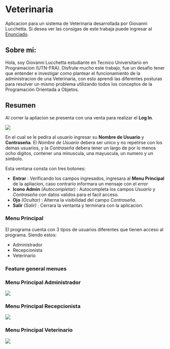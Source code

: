 # **Veterinaria**

Aplicacion para un sistema de Veterinaria desarrollada por Giovanni Lucchetta. Si desea ver las consigas de este trabaja puede ingresar al [Enunciado](https://docs.google.com/document/d/1goHCF5AzQE_yP2rqEd3bpyyg3FjWshRw0BmN7tP6upo/edit?usp=sharing).

## Sobre mi:
Hola, soy Giovanni Lucchetta estudiante en Tecnico Universitario en Programacion (UTN-FRA). Disfrute mucho este trabajo, fue un desafio tener que entender e investigar como plantear el funcionamiento de la administracion de una Veterinaria, con esto aprendi las diferentes posturas para resolver un mismo problema utilizando todos los conceptos de la Programación Orientada a Objetos.

## **Resumen**
Al correr la apliacion se presenta con una venta para realizar el **Log In**. 

![](readme/login.png)

En el cual se le pedira al usuario ingresar su **Nombre de Usuario** y **Contraseña**. El _Nombre de Usuario_ debera ser unico y no repetirse con los demas usuarios, y la _Contraseña_ debera tener un largo de por lo menos ocho digitos, contener una minuscula, una mayuscula, un numero y un simbolo.

Esta ventana consta con tres botones:
* **Entrar** : Verificando los campos ingresados, ingresara al **Menu Principal** de la apliacion, caso contrario informara un mensaje con el _error_
* **Icono Admin** _(Autocompletar)_ : Autocompleta los campos _Usuario_ y _Contraseña_ con datos validos para el facil acceso.
* **Ojo** _(Ocultar)_ : Alterna la visibilidad del campo _Contraseña_.
* **Salir** _(Salir)_ : Cerrara la ventanta y terminara con la aplicacion.

### **Menu Principal**
El programa cuenta con 3 tipos de usuarios diferentes que tienen acceso al programa.
Siendo estos:

* Administrador
* Recepcionista
* Veterinario

### **Feature general menues**


### **Menu Principal Administrador**
![](readme/MenuAdministrador.png)
### **Menu Principal Recepcionista**
![](readme/MenuRecepcionista.png)
### **Menu Principal Veterinario**
![](readme/MenuVeterinario.png)




